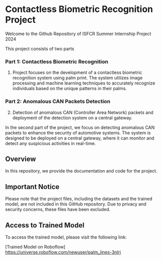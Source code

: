 # Contactless Biometric Recognition Project

Welcome to the Github Repository of ISFCR Summer Internship Project 2024

This project consists of two parts

### Part 1: Contactless Biometric Recognition

1. Project focuses on the development of a contactless biometric recognition system using palm print. 
The system utilizes image processing and machine learning techniques to accurately recognize individuals based on the unique patterns in their palms.

### Part 2: Anomalous CAN Packets Detection

2. Detection of anomalous CAN (Controller Area Network) packets and deployment of the detection system on a central gateway.

In the second part of the project, we focus on detecting anomalous CAN packets to enhance the security of automotive systems. The system is designed to be deployed on a central gateway, where it can monitor and detect any suspicious activities in real-time.


## Overview

In this repository, we provide the documentation and code for the project. 
## Important Notice

Please note that the project files, including the datasets and the trained model, are not included in this GitHub repository. Due to privacy and security concerns, these files have been excluded.

## Access to Trained Model

To access the trained model, please visit the following link:

[Trained Model on Roboflow]
https://universe.roboflow.com/newuser/palm_lines-3nlrj

